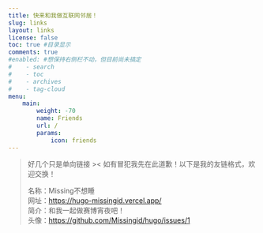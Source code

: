 ```yaml
---
title: 快来和我做互联网邻居！
slug: links
layout: links
license: false
toc: true #目录显示
comments: true
#enabled: #想保持右侧栏不动，但目前尚未搞定
#    - search
#    - toc
#    - archives
#    - tag-cloud
menu:
    main: 
        weight: -70
        name: Friends
        url: /
        params:
            icon: friends
---
```

>好几个只是单向链接 >< 如有冒犯我先在此道歉！以下是我的友链格式，欢迎交换！
>
>名称：Missing不想睡  <br>
>网址：https://hugo-missingid.vercel.app/  <br>
>简介：和我一起做赛博宵夜吧！  <br>
>头像：https://github.com/Missingid/hugo/issues/1  

